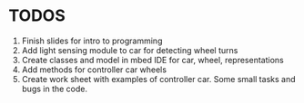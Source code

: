 TODOS
======

1. Finish slides for intro to programming
2. Add light sensing module to car for detecting wheel turns
3. Create classes and model in mbed IDE for car, wheel, representations
4. Add methods for controller car wheels
5. Create work sheet with examples of controller car.  Some small tasks and bugs in the code.
